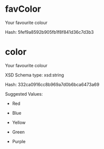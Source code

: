 # favColor

 Your favourite colour

 Hash: 5fef9a8592b905fb1f8f841d36c7d3b3

# color

 Your favourite colour

 XSD Schema type: xsd:string

 Hash: 332ca0916cc8b969a7d0b6bca6473a69


 Suggested Values:

* Red

* Blue

* Yellow

* Green

* Purple